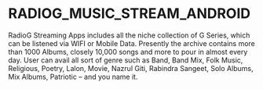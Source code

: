 # RADIOG_MUSIC_STREAM_ANDROID
 RadioG Streaming Apps includes all the niche collection of G Series, which can be listened via WIFI or Mobile Data. Presently the archive contains more than 1000 Albums, closely 10,000 songs and more to pour in almost every day. User can avail all sort of genre such as Band, Band Mix, Folk Music, Religious, Poetry, Lalon, Movie, Nazrul Giti, Rabindra Sangeet, Solo Albums, Mix Albums, Patriotic – and you name it.
